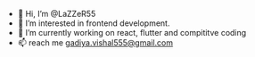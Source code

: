 - 👋 Hi, I’m @LaZZeR55
- 👀 I’m interested in frontend development.
- 🌱 I’m currently working on react, flutter and compititve coding
- 📫  reach me gadiya.vishal555@gmail.com

<!---
LaZZeR55/LaZZeR55 is a ✨ special ✨ repository because its `README.md` (this file) appears on your GitHub profile.
You can click the Preview link to take a look at your changes.
--->
